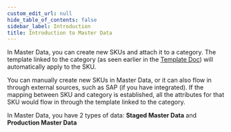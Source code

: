 ```yaml
---
custom_edit_url: null
hide_table_of_contents: false
sidebar_label: Introduction
title: Introduction to Master Data
---
```


In Master Data, you can create new SKUs and attach it to a category. The template linked to the category (as seen earlier in the [Template Doc](/docs/pim/template/create-templates#category-mapping)) will automatically apply to the SKU.

You can manually create new SKUs in Master Data, or it can also flow in through external sources, such as SAP (if you have integrated). If the mapping between SKU and category is established, all the attributes for that SKU would flow in through the template linked to the category.

In Master Data, you have 2 types of data: **Staged Master Data** and **Production Master Data**